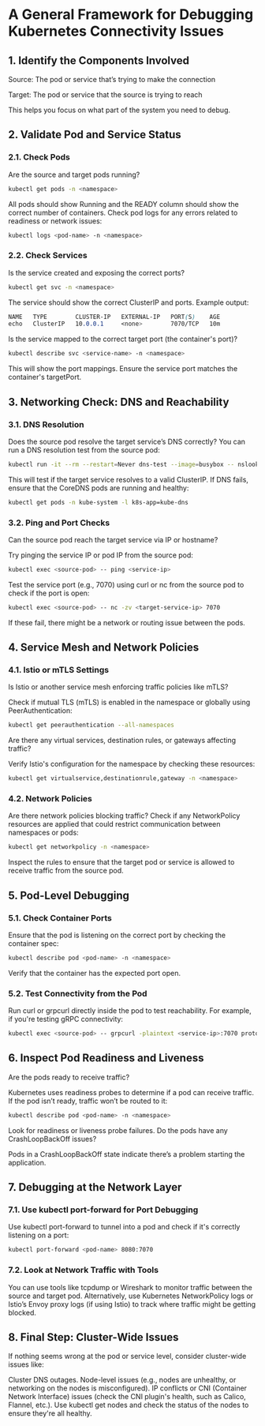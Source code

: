 # A General Framework for Debugging Kubernetes Connectivity Issues
## 1. Identify the Components Involved

Source: The pod or service that’s trying to make the connection

Target: The pod or service that the source is trying to reach

This helps you focus on what part of the system you need to debug.

## 2. Validate Pod and Service Status
### 2.1. Check Pods
Are the source and target pods running?

```bash
kubectl get pods -n <namespace>
```
All pods should show Running and the READY column should show the correct number of containers.
Check pod logs for any errors related to readiness or network issues:

```bash
kubectl logs <pod-name> -n <namespace>
```
### 2.2. Check Services
Is the service created and exposing the correct ports?

```bash
kubectl get svc -n <namespace>
```
The service should show the correct ClusterIP and ports.
Example output:
```scss
NAME   TYPE        CLUSTER-IP   EXTERNAL-IP   PORT(S)    AGE
echo   ClusterIP   10.0.0.1     <none>        7070/TCP   10m
```

Is the service mapped to the correct target port (the container's port)?

```bash
kubectl describe svc <service-name> -n <namespace>
```
This will show the port mappings. Ensure the service port matches the container's targetPort.
## 3. Networking Check: DNS and Reachability
### 3.1. DNS Resolution
Does the source pod resolve the target service’s DNS correctly?
You can run a DNS resolution test from the source pod:
```bash
kubectl run -it --rm --restart=Never dns-test --image=busybox -- nslookup <service-name>.<namespace>.svc.cluster.local
```
This will test if the target service resolves to a valid ClusterIP.
If DNS fails, ensure that the CoreDNS pods are running and healthy:
```bash
kubectl get pods -n kube-system -l k8s-app=kube-dns
```
### 3.2. Ping and Port Checks
Can the source pod reach the target service via IP or hostname?

Try pinging the service IP or pod IP from the source pod:
```bash
kubectl exec <source-pod> -- ping <service-ip>
```
Test the service port (e.g., 7070) using curl or nc from the source pod to check if the port is open:

```bash
kubectl exec <source-pod> -- nc -zv <target-service-ip> 7070
```
If these fail, there might be a network or routing issue between the pods.

## 4. Service Mesh and Network Policies
### 4.1. Istio or mTLS Settings
Is Istio or another service mesh enforcing traffic policies like mTLS?

Check if mutual TLS (mTLS) is enabled in the namespace or globally using PeerAuthentication:
```bash
kubectl get peerauthentication --all-namespaces
```
Are there any virtual services, destination rules, or gateways affecting traffic?

Verify Istio's configuration for the namespace by checking these resources:
```bash
kubectl get virtualservice,destinationrule,gateway -n <namespace>
```
### 4.2. Network Policies
Are there network policies blocking traffic?
Check if any NetworkPolicy resources are applied that could restrict communication between namespaces or pods:
```bash
kubectl get networkpolicy -n <namespace>
```
Inspect the rules to ensure that the target pod or service is allowed to receive traffic from the source pod.
## 5. Pod-Level Debugging
### 5.1. Check Container Ports
Ensure that the pod is listening on the correct port by checking the container spec:
```bash
kubectl describe pod <pod-name> -n <namespace>
```
Verify that the container has the expected port open.
### 5.2. Test Connectivity from the Pod
Run curl or grpcurl directly inside the pod to test reachability. For example, if you're testing gRPC connectivity:
```bash
kubectl exec <source-pod> -- grpcurl -plaintext <service-ip>:7070 proto.EchoTestService/ForwardEcho
```
## 6. Inspect Pod Readiness and Liveness
Are the pods ready to receive traffic?

Kubernetes uses readiness probes to determine if a pod can receive traffic. If the pod isn’t ready, traffic won’t be routed to it:
```bash
kubectl describe pod <pod-name> -n <namespace>
```
Look for readiness or liveness probe failures.
Do the pods have any CrashLoopBackOff issues?

Pods in a CrashLoopBackOff state indicate there’s a problem starting the application.
## 7. Debugging at the Network Layer
### 7.1. Use kubectl port-forward for Port Debugging
Use kubectl port-forward to tunnel into a pod and check if it's correctly listening on a port:
```bash
kubectl port-forward <pod-name> 8080:7070
```
### 7.2. Look at Network Traffic with Tools
You can use tools like tcpdump or Wireshark to monitor traffic between the source and target pod.
Alternatively, use Kubernetes NetworkPolicy logs or Istio’s Envoy proxy logs (if using Istio) to track where traffic might be getting blocked.

## 8. Final Step: Cluster-Wide Issues
If nothing seems wrong at the pod or service level, consider cluster-wide issues like:

Cluster DNS outages.
Node-level issues (e.g., nodes are unhealthy, or networking on the nodes is misconfigured).
IP conflicts or CNI (Container Network Interface) issues (check the CNI plugin's health, such as Calico, Flannel, etc.).
Use kubectl get nodes and check the status of the nodes to ensure they're all healthy.
